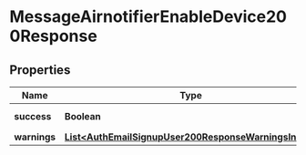

# MessageAirnotifierEnableDevice200Response


## Properties

| Name | Type | Description | Notes |
|------------ | ------------- | ------------- | -------------|
|**success** | **Boolean** | True if success |  |
|**warnings** | [**List&lt;AuthEmailSignupUser200ResponseWarningsInner&gt;**](AuthEmailSignupUser200ResponseWarningsInner.md) |  |  [optional] |



